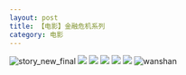 ```yaml
---
layout: post
title: 【电影】金融危机系列
category: 电影
---
```

![story_new_final](http://rh8cub8wq.hd-bkt.clouddn.com/img/story_new_final_0322.png)
![](http://rh8cub8wq.hd-bkt.clouddn.com/img/finance-movie-0319-4.png)
![](http://rh8cub8wq.hd-bkt.clouddn.com/img/finance-movie-0319-5.png)
![](http://rh8cub8wq.hd-bkt.clouddn.com/img/finance-movie-0319-1.png)
![](http://rh8cub8wq.hd-bkt.clouddn.com/img/finance-movie-0319-2.png)
![](http://rh8cub8wq.hd-bkt.clouddn.com/img/finance-movie-0319-3.png)
![wanshan](http://rh8cub8wq.hd-bkt.clouddn.com/img/wanshan.png)
